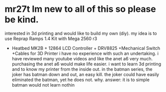 # mr27t Im new to all of this so please be kind. 
interested in 3d printing and would like to build my own (diy).
my idea is to use Reprap Ramps 1.4 Kit with Mega 2560 r3
+ Heatbed MK2B + 12864 LCD Controller + DRV8825 +Mechanical Switch +Cables for 3D Printer
i have no experience with such an undertaking.
i have reviewed many youtube videos and like the anet a6 very much.
purchasing the anet a6 would make life easier.
i want to learn 3d printing and to know my printer from the inside out. 
in the batman series, the joker has batman down and out, an easy kill.
the joker could have easily eliminated the batman, yet he does not.
why.
answer: it is to simple
batman would not learn nothin
